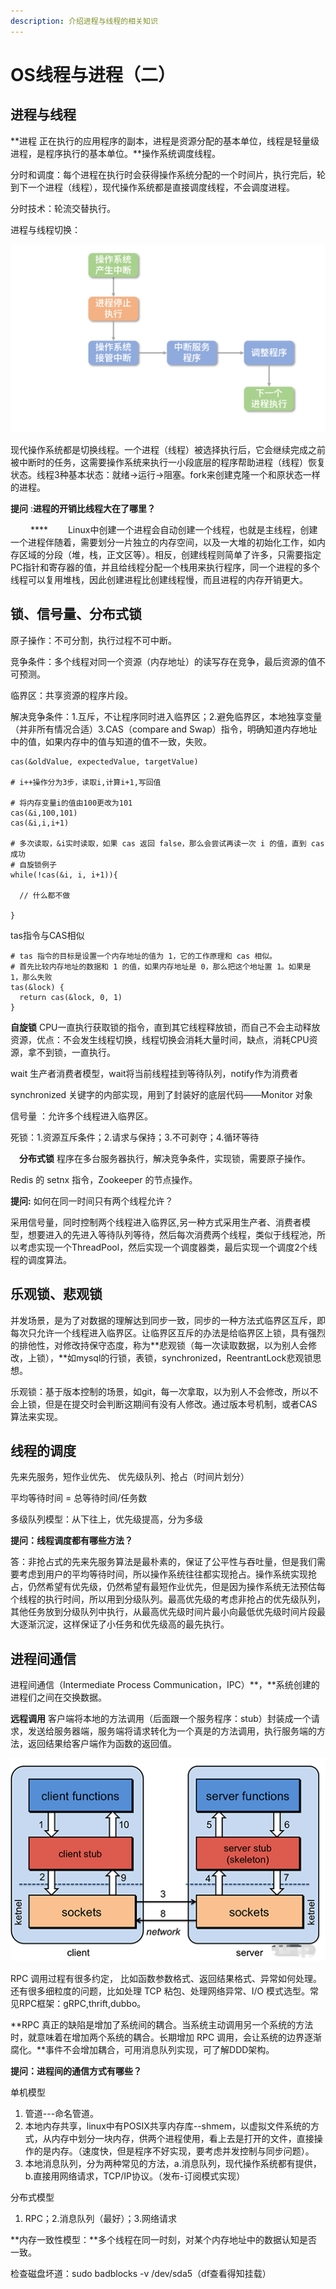 ```yaml
---
description: 介绍进程与线程的相关知识
---
```


# OS线程与进程（二）

## 进程与线程

**进程 正在执行的应用程序的副本，进程是资源分配的基本单位，线程是轻量级进程，是程序执行的基本单位。**操作系统调度线程。

分时和调度：每个进程在执行时会获得操作系统分配的一个时间片，执行完后，轮到下一个进程（线程），现代操作系统都是直接调度线程，不会调度进程。

分时技术：轮流交替执行。

进程与线程切换：

![进程、线程切换流程图](<../../.gitbook/assets/image (16).png>)

现代操作系统都是切换线程。一个进程（线程）被选择执行后，它会继续完成之前被中断时的任务，这需要操作系统来执行一小段底层的程序帮助进程（线程）恢复状态。线程3种基本状态：就绪->运行->阻塞。fork来创建克隆一个和原状态一样的进程。

**提问** :**进程的开销比线程大在了哪里？**

　 　****　 　Linux中创建一个进程会自动创建一个线程，也就是主线程，创建一个进程伴随着，需要划分一片独立的内存空间，以及一大堆的初始化工作，如内存区域的分段（堆，栈，正文区等）。相反，创建线程则简单了许多，只需要指定PC指针和寄存器的值，并且给线程分配一个栈用来执行程序，同一个进程的多个线程可以复用堆栈，因此创建进程比创建线程慢，而且进程的内存开销更大。

## **锁、信号量、分布式锁**

原子操作：不可分割，执行过程不可中断。

竞争条件：多个线程对同一个资源（内存地址）的读写存在竞争，最后资源的值不可预测。

临界区：共享资源的程序片段。

解决竞争条件：1.互斥，不让程序同时进入临界区；2.避免临界区，本地独享变量（并非所有情况合适）3.CAS（compare and Swap）指令，明确知道内存地址中的值，如果内存中的值与知道的值不一致，失败。

```
cas(&oldValue, expectedValue, targetValue)

# i++操作分为3步，读取i,计算i+1,写回值

# 将内存变量i的值由100更改为101
cas(&i,100,101)
cas(&i,i,i+1)

# 多次读取，&i实时读取，如果 cas 返回 false，那么会尝试再读一次 i 的值，直到 cas 成功
# 自旋锁例子
while(!cas(&i, i, i+1)){

  // 什么都不做

}
```

tas指令与CAS相似

```
# tas 指令的目标是设置一个内存地址的值为 1，它的工作原理和 cas 相似。
# 首先比较内存地址的数据和 1 的值，如果内存地址是 0，那么把这个地址置 1。如果是 1，那么失败
tas(&lock) {
  return cas(&lock, 0, 1)
}

```

**自旋锁**   CPU一直执行获取锁的指令，直到其它线程释放锁，而自己不会主动释放资源，优点：不会发生线程切换，线程切换会消耗大量时间，缺点，消耗CPU资源，拿不到锁，一直执行。

wait 生产者消费者模型，wait将当前线程挂到等待队列，notify作为消费者

synchronized 关键字的内部实现，用到了封装好的底层代码——Monitor 对象

信号量 ：允许多个线程进入临界区。

死锁：1.资源互斥条件；2.请求与保持；3.不可剥夺；4.循环等待

　**分布式锁** 程序在多台服务器执行，解决竞争条件，实现锁，需要原子操作。

Redis 的 setnx 指令，Zookeeper 的节点操作。

**提问:** 如何在同一时间只有两个线程允许？

采用信号量，同时控制两个线程进入临界区,另一种方式采用生产者、消费者模型，想要进入的先进入等待队列等待，然后每次消费两个线程，类似于线程池，所以考虑实现一个ThreadPool，然后实现一个调度器类，最后实现一个调度2个线程的调度算法。

## 乐观锁、悲观锁

并发场景，是为了对数据的理解达到同步一致，同步的一种方法式临界区互斥，即每次只允许一个线程进入临界区。让临界区互斥的办法是给临界区上锁，具有强烈的排他性，对修改持保守态度，称为**悲观锁（每一次读取数据，以为别人会修改，上锁），**如mysql的行锁，表锁，synchronized，ReentrantLock悲观锁思想。

乐观锁：基于版本控制的场景，如git，每一次拿取，以为别人不会修改，所以不会上锁，但是在提交时会判断这期间有没有人修改。通过版本号机制，或者CAS算法来实现。

## 线程的调度

先来先服务，短作业优先、 优先级队列、抢占（时间片划分）

平均等待时间 = 总等待时间/任务数

多级队列模型：从下往上，优先级提高，分为多级

**提问：线程调度都有哪些方法？**

答：非抢占式的先来先服务算法是最朴素的，保证了公平性与吞吐量，但是我们需要考虑到用户的平均等待时间，所以操作系统往往都实现抢占。操作系统实现抢占，仍然希望有优先级，仍然希望有最短作业优先，但是因为操作系统无法预估每个线程的执行时间，所以用到分级队列。最高优先级的考虑非抢占的优先级队列，其他任务放到分级队列中执行，从最高优先级时间片最小向最低优先级时间片段最大逐渐沉淀，这样保证了小任务和优先级高的最先执行。

## 进程间通信

进程间通信（Intermediate Process Communication，IPC）**，**系统创建的进程们之间在交换数据。

**远程调用** 客户端将本地的方法调用（后面跟一个服务程序：stub）封装成一个请求，发送给服务器端，服务端将请求转化为一个真是的方法调用，执行服务端的方法，返回结果给客户端作为函数的返回值。

![客户端服务端通信](<../../.gitbook/assets/image (17).png>)

RPC 调用过程有很多约定， 比如函数参数格式、返回结果格式、异常如何处理。还有很多细粒度的问题，比如处理 TCP 粘包、处理网络异常、I/O 模式选型。常见RPC框架：gRPC,thrift,dubbo。

**RPC 真正的缺陷是增加了系统间的耦合。当系统主动调用另一个系统的方法时，就意味着在增加两个系统的耦合。长期增加 RPC 调用，会让系统的边界逐渐腐化。**事件不会增加耦合，可用消息队列实现，可了解DDD架构。

**提问：进程间的通信方式有哪些？**

单机模型

1. 管道---命名管道。
2. 本地内存共享，linux中有POSIX共享内存库--shmem，以虚拟文件系统的方式，从内存中划分一块内存，供两个进程使用，看上去是打开的文件，直接操作的是内存。（速度快，但是程序不好实现，要考虑并发控制与同步问题）。
3. 本地消息队列，分为两种常见的方法，a.消息队列，现代操作系统都有提供，b.直接用网络请求，TCP/IP协议。（发布-订阅模式实现）

分布式模型

1. RPC；2.消息队列（最好）；3.网络请求

**内存一致性模型：**多个线程在同一时刻，对某个内存地址中的数据认知是否一致。

检查磁盘坏道：sudo badblocks -v /dev/sda5（df查看得知挂载）

